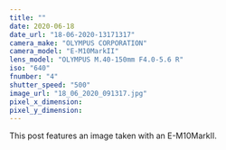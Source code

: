 ```yaml
---
title: ""
date: 2020-06-18
date_url: "18-06-2020-13171317"
camera_make: "OLYMPUS CORPORATION"
camera_model: "E-M10MarkII"
lens_model: "OLYMPUS M.40-150mm F4.0-5.6 R"
iso: "640"
fnumber: "4"
shutter_speed: "500"
image_url: "18_06_2020_091317.jpg"
pixel_x_dimension: 
pixel_y_dimension: 
---
```


This post features an image taken with an E-M10MarkII.